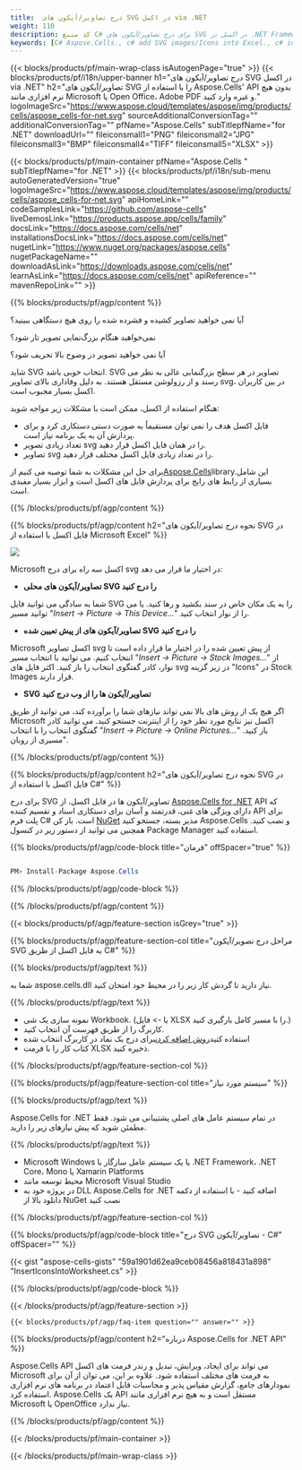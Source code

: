 ```yaml
---
title:  درج تصاویر/آیکون های SVG در اکسل via .NET
weight: 110
description: کد منبع C# برای درج تصاویر/آیکون های SVG در اکسل در .NET Framework، .NET Core، Mono یا Xamarin Platforms.
keywords: [C# Aspose.Cells., c# add SVG images/Icons into Excel., c# insert SVG images/Icons into Excel., c# create SVG images/Icons in Excel]
---
```

{{< blocks/products/pf/main-wrap-class isAutogenPage="true" >}}
{{< blocks/products/pf/i18n/upper-banner h1="درج تصاویر/آیکون های SVG در اکسل via .NET" h2="تصاویر/آیکون های SVG را با استفاده از Aspose.Cells\' API بدون هیچ نرم افزاری مانند Microsoft یا Open Office، Adobe PDF و غیره وارد کنید." logoImageSrc="https://www.aspose.cloud/templates/aspose/img/products/cells/aspose_cells-for-net.svg" sourceAdditionalConversionTag="" additionalConversionTag="" pfName="Aspose.Cells" subTitlepfName="for .NET" downloadUrl="" fileiconsmall1="PNG" fileiconsmall2="JPG" fileiconsmall3="BMP" fileiconsmall4="TIFF" fileiconsmall5="XLSX" >}}

{{< blocks/products/pf/main-container pfName="Aspose.Cells " subTitlepfName="for .NET" >}}
{{< blocks/products/pf/i18n/sub-menu autoGeneratedVersion="true" logoImageSrc="https://www.aspose.cloud/templates/aspose/img/products/cells/aspose_cells-for-net.svg" apiHomeLink="" codeSamplesLink="https://github.com/aspose-cells" liveDemosLink="https://products.aspose.app/cells/family" docsLink="https://docs.aspose.com/cells/net" installationsDocsLink="https://docs.aspose.com/cells/net" nugetLink="https://www.nuget.org/packages/aspose.cells" nugetPackageName="" downloadAsLink="https://downloads.aspose.com/cells/net" learnAsLink="https://docs.aspose.com/cells/net" apiReference="" mavenRepoLink="" >}}

{{% blocks/products/pf/agp/content %}}

آیا نمی خواهید تصاویر کشیده و فشرده شده را روی هیچ دستگاهی ببینید؟

نمی‌خواهید هنگام بزرگ‌نمایی تصویر تار شود؟

آیا نمی خواهید تصویر در وضوح بالا تحریف شود؟

شاید SVG انتخاب خوبی باشد. SVG تصاویر در هر سطح بزرگنمایی عالی به نظر می رسند و از رزولوشن مستقل هستند. به دلیل وفاداری بالای تصاویر svg، در بین کاربران اکسل بسیار محبوب است.

هنگام استفاده از اکسل، ممکن است با مشکلات زیر مواجه شوید:

+ فایل اکسل هدف را نمی توان مستقیماً به صورت دستی دستکاری کرد و برای پردازش آن به یک برنامه نیاز است.
+ تعداد زیادی تصویر svg را در همان فایل اکسل قرار دهید.
+ تصاویر svg را در تعداد زیادی فایل اکسل مختلف قرار دهید.

 برای حل این مشکلات به شما توصیه می کنیم از[Aspose.Cells](https://products.aspose.com/cells/)library.این شامل بسیاری از رابط های رایج برای پردازش فایل های اکسل است و ابزار بسیار مفیدی است.

{{% /blocks/products/pf/agp/content %}}

{{% blocks/products/pf/agp/content h2="نحوه درج تصاویر/آیکون های SVG در فایل اکسل با استفاده از Microsoft Excel" %}}

![](/cells/fa/net/icons/insert-icons-to-excel/sample.png)

Microsoft اکسل سه راه برای درج svg در اختیار ما قرار می دهد:

+  **تصاویر/آیکون های محلی SVG را درج کنید**

شما به سادگی می توانید فایل SVG را به یک مکان خاص در سند بکشید و رها کنید. یا می توانید مسیر "*Insert -> Picture -> This Device...*" را از نوار انتخاب کنید.

+  **تصاویر/آیکون های از پیش تعیین شده SVG را درج کنید**

Microsoft اکسل تصاویر svg از پیش تعیین شده را در اختیار ما قرار داده است تا انتخاب کنیم. می توانید با انتخاب مسیر "*Insert -> Picture -> Stock Images...*" از نوار، کادر گفتگوی انتخاب را باز کنید. اکثر فایل های svg در زیر گزینه "Icons" در Stock Images قرار دارند.

+  **SVG تصاویر/آیکون ها را از وب درج کنید**

اگر هیچ یک از روش های بالا نمی تواند نیازهای شما را برآورده کند، می توانید از طریق Microsoft اکسل نیز نتایج مورد نظر خود را از اینترنت جستجو کنید. می توانید کادر گفتگوی انتخاب را با انتخاب "*Insert -> Picture -> Online Pictures...*" باز کنید. "مسیری از روبان.

{{% /blocks/products/pf/agp/content %}}

{{% blocks/products/pf/agp/content h2="نحوه درج تصاویر/آیکون های SVG در فایل اکسل با استفاده از C#" %}}

 برای درج SVG تصاویر/آیکون ها در فایل اکسل، از
 [Aspose.Cells for .NET](https://products.aspose.com/cells/net) 
 API که دارای ویژگی های غنی، قدرتمند و آسان برای دستکاری اسناد و تقسیم کننده API برای پلت فرم C# است. باز کن
 [NuGet](https://www.nuget.org/packages/aspose.cells) 
 مدیر بسته، جستجو کنید
 Aspose.Cells 
 و نصب کنید. همچنین می توانید از دستور زیر در کنسول Package Manager استفاده کنید.

{{% blocks/products/pf/agp/code-block title="فرمان" offSpacer="true" %}}

```cs

PM> Install-Package Aspose.Cells

```

{{% /blocks/products/pf/agp/code-block %}}

{{% /blocks/products/pf/agp/content %}}

{{< blocks/products/pf/agp/feature-section isGrey="true" >}}

{{% blocks/products/pf/agp/feature-section-col title="مراحل درج تصویر/آیکون SVG به فایل اکسل از طریق C#" %}}

{{% blocks/products/pf/agp/text %}}

شما به aspose.cells.dll نیاز دارید تا گردش کار زیر را در محیط خود امتحان کنید.

{{% /blocks/products/pf/agp/text %}}

+ نمونه سازی یک شی Workbook. (یا -> فایل XLSX را با مسیر کامل بارگیری کنید.)
+ کاربرگ را از طریق فهرست آن انتخاب کنید.
 + استفاده کنید[روش اضافه کردن](https://reference.aspose.com/cells/net/aspose.cells.drawing/shapecollection/methods/addicons)برای درج یک نماد در کاربرگ انتخاب شده
+ کتاب کار را با فرمت XLSX ذخیره کنید.

{{% /blocks/products/pf/agp/feature-section-col %}}

{{% blocks/products/pf/agp/feature-section-col title="سیستم مورد نیاز" %}}

{{% blocks/products/pf/agp/text %}}

 Aspose.Cells for .NET در تمام سیستم عامل های اصلی پشتیبانی می شود. فقط مطمئن شوید که پیش نیازهای زیر را دارید.

{{% /blocks/products/pf/agp/text %}}

-  Microsoft Windows یا یک سیستم عامل سازگار با .NET Framework، .NET Core، Mono یا Xamarin Platforms
-  محیط توسعه مانند Microsoft Visual Studio
-  در پروژه خود به DLL Aspose.Cells for .NET اضافه کنید - با استفاده از دکمه دانلود بالا از NuGet نصب کنید

{{% /blocks/products/pf/agp/feature-section-col %}}

{{% blocks/products/pf/agp/code-block title="درج SVG تصاویر/آیکون - C#" offSpacer="" %}}

{{< gist "aspose-cells-gists" "59a1901d62ea9ceb08456a818431a898" "InsertIconsIntoWorksheet.cs" >}}

{{% /blocks/products/pf/agp/code-block %}}

{{< /blocks/products/pf/agp/feature-section >}}

    {{< blocks/products/pf/agp/faq-item question="" answer="" >}}
 

<!-- aboutfile Starts -->

{{% blocks/products/pf/agp/content h2="درباره Aspose.Cells for .NET API" %}}

Aspose.Cells API می تواند برای ایجاد، ویرایش، تبدیل و رندر فرمت های اکسل Microsoft به فرمت های مختلف استفاده شود. علاوه بر این، می توان از آن برای نمودارهای جامع، گزارش مقیاس پذیر و محاسبات قابل اعتماد در برنامه های نرم افزاری استفاده کرد. Aspose.Cells یک API مستقل است و به هیچ نرم افزاری مانند Microsoft یا OpenOffice نیاز ندارد.

{{% /blocks/products/pf/agp/content %}}



<!-- aboutfile Ends -->
<!--
{{< blocks/products/pf/agp/other-supported-section title="Other Supported Splitting Formats" subTitle="Using C#, One can also split large file into chunks of many other file formats including." >}}

{{< blocks/products/pf/agp/other-supported-section-item href="https://products.aspose.com/cells/net/splitter/ods/" name="ODS" description="OpenDocument Spreadsheet File" >}}
{{< blocks/products/pf/agp/other-supported-section-item href="https://products.aspose.com/cells/net/splitter/xls/" name="XLS" description="Excel Binary Format" >}}
{{< blocks/products/pf/agp/other-supported-section-item href="https://products.aspose.com/cells/net/splitter/xlsb/" name="XLSB" description="Binary Excel Workbook File" >}}
{{< blocks/products/pf/agp/other-supported-section-item href="https://products.aspose.com/cells/net/splitter/xlsm/" name="XLSM" description="Spreadsheet File" >}}

{{< /blocks/products/pf/agp/other-supported-section >}}

-->

{{< /blocks/products/pf/main-container >}}
    
{{< /blocks/products/pf/main-wrap-class >}}
